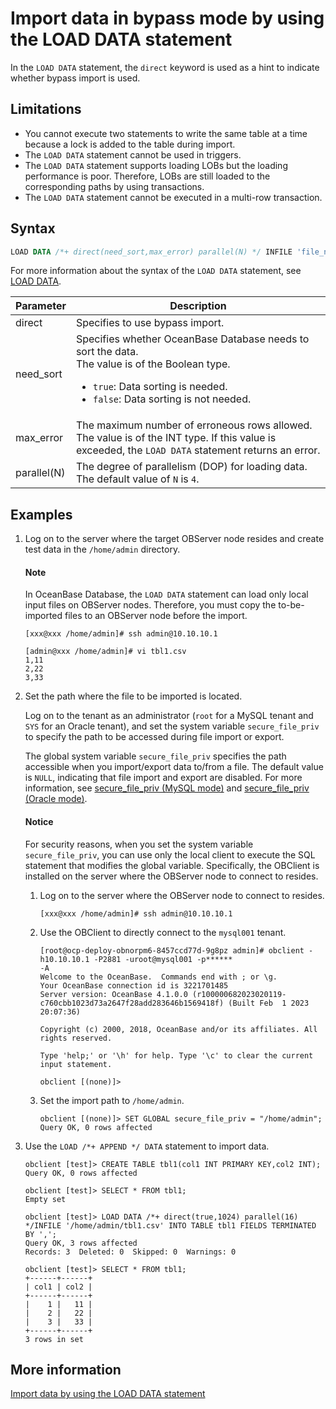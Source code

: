 # Import data in bypass mode by using the LOAD DATA statement

In the `LOAD DATA` statement, the `direct` keyword is used as a hint to indicate whether bypass import is used.

## Limitations

* You cannot execute two statements to write the same table at a time because a lock is added to the table during import.
* The `LOAD DATA` statement cannot be used in triggers.
* The `LOAD DATA` statement supports loading LOBs but the loading performance is poor. Therefore, LOBs are still loaded to the corresponding paths by using transactions.
* The `LOAD DATA` statement cannot be executed in a multi-row transaction.

## Syntax

```sql
LOAD DATA /*+ direct(need_sort,max_error) parallel(N) */ INFILE 'file_name' ...
```

For more information about the syntax of the `LOAD DATA` statement, see [LOAD DATA](../../700.reference/400.development-reference/100.sql-syntax/200.common-tenant-of-mysql-mode/600.sql-statement-of-mysql-mode/5900.load-data-of-mysql-mode.md).


| Parameter | Description |
|------|------|
| direct | Specifies to use bypass import.  |
| need_sort | Specifies whether OceanBase Database needs to sort the data. </br>The value is of the Boolean type.<ul><li>`true`: Data sorting is needed. </li><li>`false`: Data sorting is not needed. </li></ul> |
| max_error | The maximum number of erroneous rows allowed. The value is of the INT type. If this value is exceeded, the `LOAD DATA` statement returns an error.  |
| parallel(N) | The degree of parallelism (DOP) for loading data. The default value of `N` is `4`.  |

## Examples

1. Log on to the server where the target OBServer node resides and create test data in the `/home/admin` directory.

   <main id="notice" type='explain'>
    <h4>Note</h4>
    <p>In OceanBase Database, the <code>LOAD DATA</code> statement can load only local input files on OBServer nodes. Therefore, you must copy the to-be-imported files to an OBServer node before the import. </p>
   </main>

   ```shell
   [xxx@xxx /home/admin]# ssh admin@10.10.10.1

   [admin@xxx /home/admin]# vi tbl1.csv
   1,11
   2,22
   3,33
   ```

2. Set the path where the file to be imported is located.

   Log on to the tenant as an administrator (`root` for a MySQL tenant and `SYS` for an Oracle tenant), and set the system variable `secure_file_priv` to specify the path to be accessed during file import or export.

   The global system variable `secure_file_priv` specifies the path accessible when you import/export data to/from a file. The default value is `NULL`, indicating that file import and export are disabled. For more information, see [secure_file_priv (MySQL mode)](../../700.reference/500.system-reference/200.system-variable-of-mysql-mode/11500.secure_file_priv-of-mysql-mode.md) and [secure_file_priv (Oracle mode)](../../700.reference/500.system-reference/300.system-variable-of-oracle-mode/11400.secure_file_priv-of-oracle-mode.md).

   <main id="notice" type='notice'>
      <h4>Notice</h4>
      <p>For security reasons, when you set the system variable <code>secure_file_priv</code>, you can use only the local client to execute the SQL statement that modifies the global variable. Specifically, the OBClient is installed on the server where the OBServer node to connect to resides. </p>
   </main>

   1. Log on to the server where the OBServer node to connect to resides.

      ```shell
      [xxx@xxx /home/admin]# ssh admin@10.10.10.1
      ```

   2. Use the OBClient to directly connect to the `mysql001` tenant.

      ```shell
      [root@ocp-deploy-obnorpm6-8457ccd77d-9g8pz admin]# obclient -h10.10.10.1 -P2881 -uroot@mysql001 -p******
      -A
      Welcome to the OceanBase.  Commands end with ; or \g.
      Your OceanBase connection id is 3221701485
      Server version: OceanBase 4.1.0.0 (r100000682023020119-c760cbb1023d73a2647f28add283646b1569418f) (Built Feb  1 2023 20:07:36)

      Copyright (c) 2000, 2018, OceanBase and/or its affiliates. All rights reserved.

      Type 'help;' or '\h' for help. Type '\c' to clear the current input statement.

      obclient [(none)]>
      ```

   3. Set the import path to `/home/admin`.

      ```shell
      obclient [(none)]> SET GLOBAL secure_file_priv = "/home/admin";
      Query OK, 0 rows affected
      ```

3. Use the `LOAD /*+ APPEND */ DATA` statement to import data.

   ```shell
   obclient [test]> CREATE TABLE tbl1(col1 INT PRIMARY KEY,col2 INT);
   Query OK, 0 rows affected

   obclient [test]> SELECT * FROM tbl1;
   Empty set

   obclient [test]> LOAD DATA /*+ direct(true,1024) parallel(16) */INFILE '/home/admin/tbl1.csv' INTO TABLE tbl1 FIELDS TERMINATED BY ',';
   Query OK, 3 rows affected
   Records: 3  Deleted: 0  Skipped: 0  Warnings: 0

   obclient [test]> SELECT * FROM tbl1;
   +------+------+
   | col1 | col2 |
   +------+------+
   |    1 |   11 |
   |    2 |   22 |
   |    3 |   33 |
   +------+------+
   3 rows in set
   ```

## More information

[Import data by using the LOAD DATA statement](../700.migrate-data-from-csv-file-to-oceanbase-database/200.use-the-load-command-to-load-the-csv-data-file-to-the-oceanbase-database.md)
